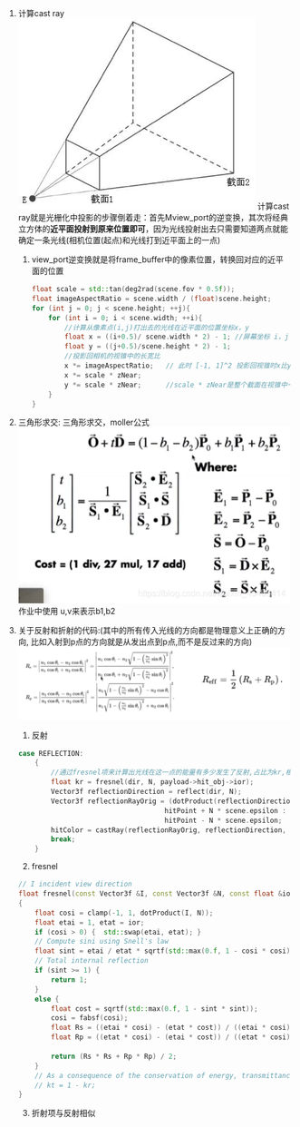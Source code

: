 1. 计算cast ray
    ![pres](resource/1.png)
    计算cast ray就是光栅化中投影的步骤倒着走：首先Mview_port的逆变换，其次将经典立方体的**近平面投射到原来位置即可**，因为光线投射出去只需要知道两点就能确定一条光线(相机位置(起点)和光线打到近平面上的一点)
    1. view_port逆变换就是将frame_buffer中的像素位置，转换回对应的近平面的位置
        ```C++
        float scale = std::tan(deg2rad(scene.fov * 0.5f));
        float imageAspectRatio = scene.width / (float)scene.height;
        for (int j = 0; j < scene.height; ++j){
            for (int i = 0; i < scene.width; ++i){
                //计算从像素点(i,j)打出去的光线在近平面的位置坐标x，y
                float x = ((i+0.5)/ scene.width * 2) - 1; //屏幕坐标 i，j 转换回在经典立方体中近平面的坐标x，y
                float y = ((j+0.5)/scene.height * 2) - 1;
                //投影回相机的视锥中的长宽比
                x *= imageAspectRatio;   // 此时 [-1, 1]^2 投影回视锥时x比y多一个缩放比例imageAspectRatio
                x *= scale * zNear;
                y *= scale * zNear;      //scale * zNear是整个截面在视锥中一个缩放倍数，随着截面上的坐标x，y也随截面进行缩放，所以需要乘上
            }
        }
        ```
2. 三角形求交:
   三角形求交，moller公式![moller](resource/2.png)
   作业中使用 u,v来表示b1,b2

3. 关于反射和折射的代码:(其中的所有传入光线的方向都是物理意义上正确的方向, 比如入射到p点的方向就是从发出点到p点,而不是反过来的方向)
    ![fresnel](resource/3.png)
   1. 反射
    ```C++
    case REFLECTION:
        {
            //通过fresnel项来计算出光线在这一点的能量有多少发生了反射,占比为kr,根据能量守恒定律可以计算出折射能量的占比为kt = 1 - kr (transmit)
            float kr = fresnel(dir, N, payload->hit_obj->ior);
            Vector3f reflectionDirection = reflect(dir, N);
            Vector3f reflectionRayOrig = (dotProduct(reflectionDirection, N) < 0) ?
                                        hitPoint + N * scene.epsilon :
                                        hitPoint - N * scene.epsilon;
            hitColor = castRay(reflectionRayOrig, reflectionDirection, scene, depth + 1) * kr;
            break;
        }
    ```
    2. fresnel
    ```C++
    // I incident view direction
    float fresnel(const Vector3f &I, const Vector3f &N, const float &ior)
    {
        float cosi = clamp(-1, 1, dotProduct(I, N));
        float etai = 1, etat = ior;             
        if (cosi > 0) {  std::swap(etai, etat); }
        // Compute sini using Snell's law
        float sint = etai / etat * sqrtf(std::max(0.f, 1 - cosi * cosi));
        // Total internal reflection
        if (sint >= 1) {
            return 1;
        }
        else {
            float cost = sqrtf(std::max(0.f, 1 - sint * sint));
            cosi = fabsf(cosi);
            float Rs = ((etai * cosi) - (etat * cost)) / ((etai * cosi) + (etat * cost));
            float Rp = ((etat * cosi) - (etai * cost)) / ((etat * cosi) + (etai * cost) );
            
            return (Rs * Rs + Rp * Rp) / 2;
        }
        // As a consequence of the conservation of energy, transmittance is given by:
        // kt = 1 - kr;
    }
    ```
    3. 折射项与反射相似